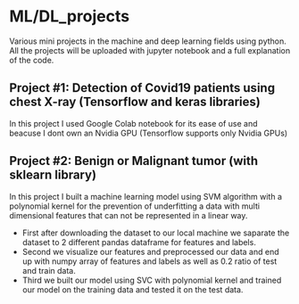 # ML/DL_projects
Various mini projects in the machine and deep learning fields using python. 
All the projects will be uploaded with jupyter notebook and a full explanation of the code.

## Project #1: Detection of Covid19 patients using chest X-ray (Tensorflow and keras libraries)
In this project I used Google Colab notebook for its ease of use and beacuse I dont own an Nvidia GPU (Tensorflow supports only Nvidia GPUs)
## Project #2: Benign or Malignant tumor (with sklearn library)
In this project I built a machine learning model using SVM algorithm with a polynomial kernel for the prevention of underfitting a data with multi dimensional 
features that can not be represented in a linear way.
* First after downloading the dataset to our local machine we saparate the dataset to 2 different pandas dataframe for features and labels. 
* Second we visualize our features and preprocessed our data and end up with numpy array of features and labels as well as 0.2 ratio of test and train data.
* Third we built our model using SVC with polynomial kernel and trained our model on the training data and tested it on the test data.
